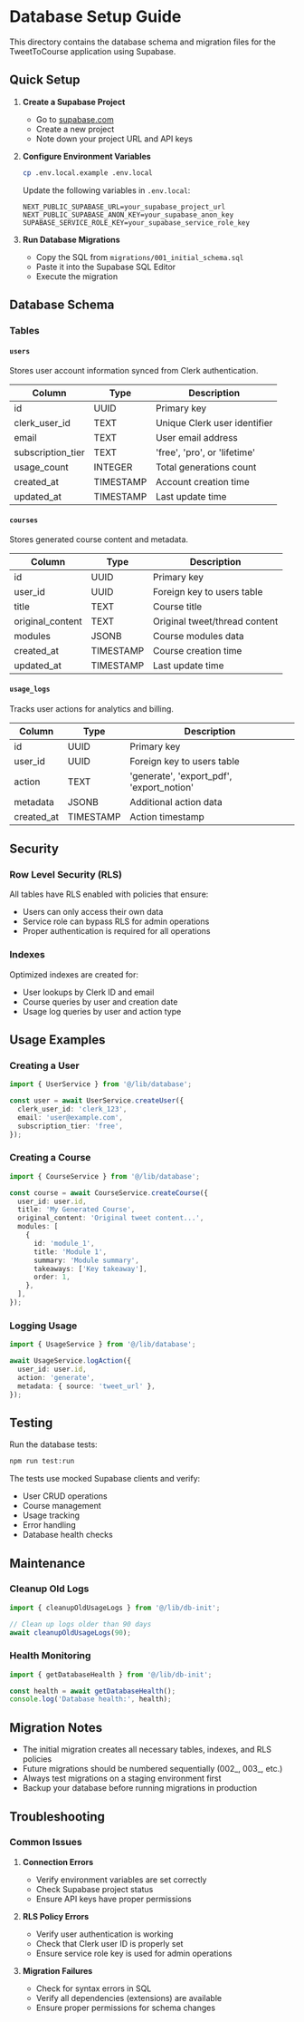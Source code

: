# Database Setup Guide

This directory contains the database schema and migration files for the TweetToCourse application using Supabase.

## Quick Setup

1. **Create a Supabase Project**
   - Go to [supabase.com](https://supabase.com)
   - Create a new project
   - Note down your project URL and API keys

2. **Configure Environment Variables**
   ```bash
   cp .env.local.example .env.local
   ```
   
   Update the following variables in `.env.local`:
   ```
   NEXT_PUBLIC_SUPABASE_URL=your_supabase_project_url
   NEXT_PUBLIC_SUPABASE_ANON_KEY=your_supabase_anon_key
   SUPABASE_SERVICE_ROLE_KEY=your_supabase_service_role_key
   ```

3. **Run Database Migrations**
   - Copy the SQL from `migrations/001_initial_schema.sql`
   - Paste it into the Supabase SQL Editor
   - Execute the migration

## Database Schema

### Tables

#### `users`
Stores user account information synced from Clerk authentication.

| Column | Type | Description |
|--------|------|-------------|
| id | UUID | Primary key |
| clerk_user_id | TEXT | Unique Clerk user identifier |
| email | TEXT | User email address |
| subscription_tier | TEXT | 'free', 'pro', or 'lifetime' |
| usage_count | INTEGER | Total generations count |
| created_at | TIMESTAMP | Account creation time |
| updated_at | TIMESTAMP | Last update time |

#### `courses`
Stores generated course content and metadata.

| Column | Type | Description |
|--------|------|-------------|
| id | UUID | Primary key |
| user_id | UUID | Foreign key to users table |
| title | TEXT | Course title |
| original_content | TEXT | Original tweet/thread content |
| modules | JSONB | Course modules data |
| created_at | TIMESTAMP | Course creation time |
| updated_at | TIMESTAMP | Last update time |

#### `usage_logs`
Tracks user actions for analytics and billing.

| Column | Type | Description |
|--------|------|-------------|
| id | UUID | Primary key |
| user_id | UUID | Foreign key to users table |
| action | TEXT | 'generate', 'export_pdf', 'export_notion' |
| metadata | JSONB | Additional action data |
| created_at | TIMESTAMP | Action timestamp |

## Security

### Row Level Security (RLS)
All tables have RLS enabled with policies that ensure:
- Users can only access their own data
- Service role can bypass RLS for admin operations
- Proper authentication is required for all operations

### Indexes
Optimized indexes are created for:
- User lookups by Clerk ID and email
- Course queries by user and creation date
- Usage log queries by user and action type

## Usage Examples

### Creating a User
```typescript
import { UserService } from '@/lib/database';

const user = await UserService.createUser({
  clerk_user_id: 'clerk_123',
  email: 'user@example.com',
  subscription_tier: 'free',
});
```

### Creating a Course
```typescript
import { CourseService } from '@/lib/database';

const course = await CourseService.createCourse({
  user_id: user.id,
  title: 'My Generated Course',
  original_content: 'Original tweet content...',
  modules: [
    {
      id: 'module_1',
      title: 'Module 1',
      summary: 'Module summary',
      takeaways: ['Key takeaway'],
      order: 1,
    },
  ],
});
```

### Logging Usage
```typescript
import { UsageService } from '@/lib/database';

await UsageService.logAction({
  user_id: user.id,
  action: 'generate',
  metadata: { source: 'tweet_url' },
});
```

## Testing

Run the database tests:
```bash
npm run test:run
```

The tests use mocked Supabase clients and verify:
- User CRUD operations
- Course management
- Usage tracking
- Error handling
- Database health checks

## Maintenance

### Cleanup Old Logs
```typescript
import { cleanupOldUsageLogs } from '@/lib/db-init';

// Clean up logs older than 90 days
await cleanupOldUsageLogs(90);
```

### Health Monitoring
```typescript
import { getDatabaseHealth } from '@/lib/db-init';

const health = await getDatabaseHealth();
console.log('Database health:', health);
```

## Migration Notes

- The initial migration creates all necessary tables, indexes, and RLS policies
- Future migrations should be numbered sequentially (002_, 003_, etc.)
- Always test migrations on a staging environment first
- Backup your database before running migrations in production

## Troubleshooting

### Common Issues

1. **Connection Errors**
   - Verify environment variables are set correctly
   - Check Supabase project status
   - Ensure API keys have proper permissions

2. **RLS Policy Errors**
   - Verify user authentication is working
   - Check that Clerk user ID is properly set
   - Ensure service role key is used for admin operations

3. **Migration Failures**
   - Check for syntax errors in SQL
   - Verify all dependencies (extensions) are available
   - Ensure proper permissions for schema changes